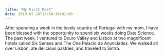 ```yaml
---
title: "My First Post"
date: 2019-05-28T17:50:30+01:00
---
```

After spending a week in the lovely country of Portugal with my mom, I have been blessed with the opportunity to spend six weeks doing Data Science. The past week, I ventured to Douro Valley and Lisbon at two magnificent hotels called Six Senses and The One Palacio de Anunciades. We walked all over Lisbon, ate delicious pastries, and traveled to Sintra.
